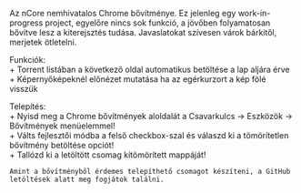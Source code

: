 Az nCore nemhivatalos Chrome bővítménye. Ez jelenleg egy work-in-progress project, egyelőre nincs sok funkció, a jövőben folyamatosan bővítve lesz a kiterejsztés tudása. Javaslatokat szívesen várok bárkitől, merjetek ötletelni.

Funkciók:  
	+ Torrent listában a következő oldal automatikus betöltése a lap aljára érve  
	+ Képernyőképeknél előnézet mutatása ha az egérkurzort a kép fölé visszük  

Telepítés:  
	+ Nyisd meg a Chrome bővítmények aloldalát a Csavarkulcs -> Eszközök -> Bővítmények menüelemmel!  
	+ Válts fejlesztői módba a felső checkbox-szal és válaszd ki a tömörítetlen bővítmény betöltése opciót!  
	+ Tallózd ki a letöltött csomag kitömörített mappáját!  

	Amint a bővítményből érdemes telepíthető csomagot készíteni, a GitHub letöltések alatt meg fogjátok találni.